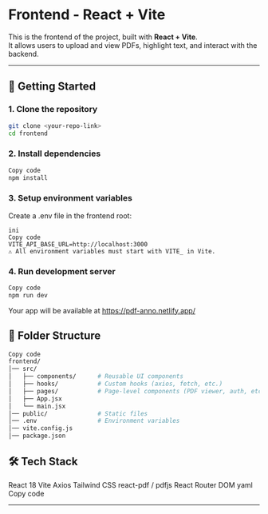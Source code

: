 # Frontend - React + Vite

This is the frontend of the project, built with **React + Vite**.  
It allows users to upload and view PDFs, highlight text, and interact with the backend.

---

## 🚀 Getting Started

### 1. Clone the repository
```bash
git clone <your-repo-link>
cd frontend
```

### 2. Install dependencies
```bash
Copy code
npm install
```
### 3. Setup environment variables
Create a .env file in the frontend root:
```
ini
Copy code
VITE_API_BASE_URL=http://localhost:3000
⚠️ All environment variables must start with VITE_ in Vite.
```
### 4. Run development server
```bash
Copy code
npm run dev
```
Your app will be available at https://pdf-anno.netlify.app/

## 📂 Folder Structure
```bash
Copy code
frontend/
│── src/
│   ├── components/      # Reusable UI components
│   ├── hooks/           # Custom hooks (axios, fetch, etc.)
│   ├── pages/           # Page-level components (PDF viewer, auth, etc.)
│   ├── App.jsx
│   └── main.jsx
│── public/              # Static files
│── .env                 # Environment variables
│── vite.config.js
│── package.json
```

## 🛠️ Tech Stack
React 18
Vite
Axios
Tailwind CSS
react-pdf / pdfjs
React Router DOM
yaml
Copy code

---
